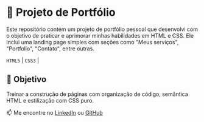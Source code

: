 # 💼 Projeto de Portfólio

Este repositório contém um projeto de portfólio pessoal que desenvolvi com o objetivo de praticar e aprimorar minhas habilidades em HTML e CSS.
Ele inclui uma landing page simples com seções como "Meus serviços", "Portfolio", "Contato", entre outras.

`HTML5` | `CSS3` |  

## 🚀 Objetivo

Treinar a construção de páginas com organização de código, semântica HTML e estilização com CSS puro.

📫 Me encontre no [LinkedIn](https://linkedin.com/in/lucas-francati) ou [GitHub](https://github.com/francati-lucas)
